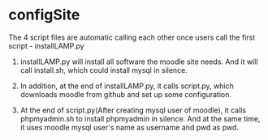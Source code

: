 # configSite
The 4 script files are automatic calling each other once users call the first script - installLAMP.py

1. installLAMP.py will install all software the moodle site needs. And it will call install.sh, which could install mysql in silence.

2. In addition, at the end of installLAMP.py, it calls script.py, which downloads moodle from github and set up some configuration.

3. At the end of script.py(After creating mysql user of moodle), it calls phpmyadmin.sh to install phpmyadmin in silence. And at the same time, it uses moodle mysql user's name as username and pwd as pwd. 
